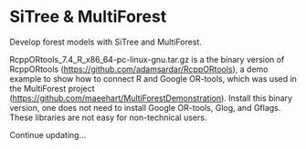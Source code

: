 # SiTree & MultiForest
Develop forest models with SiTree and MultiForest.

RcppORtools_7.4_R_x86_64-pc-linux-gnu.tar.gz is a the binary version of RcppORtools (https://github.com/adamsardar/RcppORtools), a demo example to show how to connect R and Google OR-tools, which was used in the MultiForest project (https://github.com/maeehart/MultiForestDemonstration).
Install this binary version, one does not need to install Google OR-tools, Glog, and Gflags. These libraries are not easy for non-technical users.

Continue updating...
